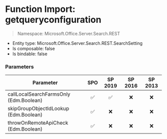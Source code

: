 # Function Import: getqueryconfiguration

> Namespace: Microsoft.Office.Server.Search.REST

- Entity type: Microsoft.Office.Server.Search.REST.SearchSetting
- Is composable: false
- Is bindable: false

### Parameters

Parameter | SPO | SP 2019 | SP 2016 | SP 2013
----------|:---:|:-------:|:-------:|:-------:
callLocalSearchFarmsOnly (Edm.Boolean) | ✅ | ✅ | ❌ | ❌
skipGroupObjectIdLookup (Edm.Boolean) | ✅ | ❌ | ❌ | ❌
throwOnRemoteApiCheck (Edm.Boolean) | ✅ | ❌ | ❌ | ❌
